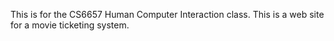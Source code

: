 This is for the CS6657 Human Computer Interaction class. This is a web site for a movie ticketing system.